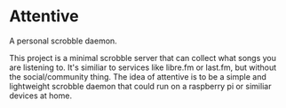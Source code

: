 # Attentive

A personal scrobble daemon.

This project is a minimal scrobble server that can collect what songs
you are listening to. It's similiar to services like libre.fm or
last.fm, but without the social/community thing. The idea of attentive
is to be a simple and lightweight scrobble daemon that could run on a
raspberry pi or similiar devices at home.
